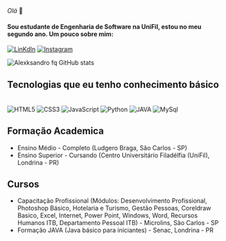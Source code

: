_Olá_ 👋 
#### Sou estudante de Engenharia de Software na UniFil, estou no meu segundo ano. Um pouco sobre mim:

[![LinKdIn](https://img.shields.io/badge/LinkedIn-0077B5?style=for-the-badge&logo=linkedin&logoColor=white)](https://www.linkedin.com/in/alexksandro-fernandes-de-queiroz-4040172b8/)
[![Instagram](https://img.shields.io/badge/Instagram-E4405F?style=for-the-badge&logo=instagram&logoColor=white)](https://www.instagram.com/alezinho_fq/)

![Alexksandro fq GitHub stats](https://github-readme-stats.vercel.app/api?username=alexksandrofq&show_icons=true&theme=dark)

## Tecnologias que eu tenho conhecimento básico
<div style="display: inline_block"><br/>
    <img align="center" src="https://img.shields.io/badge/HTML5-E34F26?style=for-the-badge&logo=html5&logoColor=white" alt="HTML5"/>
    <img align="center" src="https://img.shields.io/badge/CSS3-1572B6?style=for-the-badge&logo=css3&logoColor=white" alt="CSS3"/>
    <img align="center" src="https://img.shields.io/badge/JavaScript-F7DF1E?style=for-the-badge&logo=javascript&logoColor=black" alt="JavaScript"/>
    <img align="center" src="https://img.shields.io/badge/Python-14354C?style=for-the-badge&logo=python&logoColor=white" alt="Python"/>
    <img align="center" src="https://img.shields.io/badge/Java-ED8B00?style=for-the-badge&logo=openjdk&logoColor=white" alt="JAVA"/>
    <img align="center" src="https://img.shields.io/badge/MySQL-00000F?style=for-the-badge&logo=mysql&logoColor=white" alt="MySql"/>
</div>

## Formação Academica 
- Ensino Médio - Completo (Ludgero Braga, São Carlos - SP)</br>
- Ensino Superior - Cursando (Centro Universitário Filadélfia (UniFil), Londrina - PR)

## Cursos
- Capacitação Profissional (Módulos:  Desenvolvimento Profissional, Photoshop Básico, Hotelaria e Turismo, 
Gestão Pessoas, Coreldraw Basico, Excel, Internet, Power Point, Windows, Word, Recursos Humanos ITB, Departamento Pessoal ITB) - Microlins, São Carlos - SP</br>
- Formação JAVA (Java básico para iniciantes) - Senac, Londrina - PR
